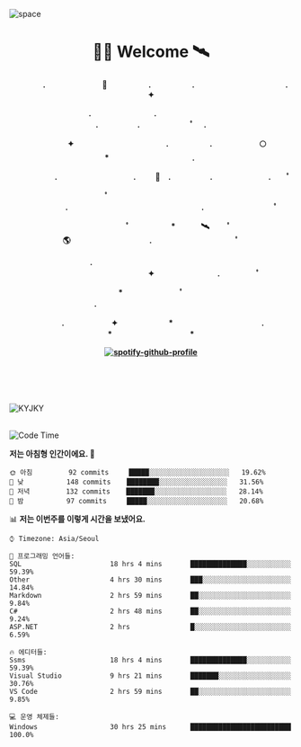 ![space](https://user-images.githubusercontent.com/93513959/153272999-db6423b1-a80f-4b72-bf4c-7be2c9d6d328.png)



<h1 align="center">👨‍🚀 Welcome  🛰︎</h1>
<h4 align='center'>
<p align="center">　　　　.　　　　　　  　🌠　　　   　. 　　　　　.　　　　　　　　　　　  . 　　　 　       ✦     </p>
<p align="center">.　　　　　　　　.　　  　　　　  　 　　　　　　　　　　　.　　　　　.　　　　   　 ﾟ             　.        </p>
<p align="center">　　　　✦　　　　　  　　　　    　. 　　　　　.　　　　　　🌕　*　　　　　　　　　　  . 　　　 　            </p>
<p align="center">　　  　         　　. 　　　　   　 　　　.     　   　🚀　.　　　　　.　　　   　　　 .             　 ﾟ   </p>
<p align="center">　　ﾟ　　　　　　　　  　　　　   　 　　　　.　　　　　　　　　　　　　　　　　.   　　　            　  　　　ﾟ</p>
<p align="center"> 　　　　　　　ﾟ　　　 　　*　　   🛰︎　 　ﾟ　　　　🌎　　　　　　　　　　.　　　　　　　   　　  ﾟ          　   </p>
<p align="center">.　　　　　　　　　　  　　　　   　 　　　　　　　　　　　　 ✦　　　　　　　　.　   　　             ﾟ　  　　   </p>
<p align="center">　　　*　　　　　　  　ﾟ　　   　 　　　　.　　　　　　　　　　　　　　　　   　　            　  　　            </p>
<p align="center">　　　.　　　　　　✦  　　　　　   *　 　　　　　　　　　　.　　　　　　　*　　　　　   　              　  　*　  </p>

[![spotify-github-profile](https://spotify-github-profile.vercel.app/api/view?uid=316vepr7x7ia45xvcuqyysvtmpfe&cover_image=true&theme=novatorem&bar_color=37bac3&bar_color_cover=false)](https://spotify-github-profile.vercel.app/api/view?uid=316vepr7x7ia45xvcuqyysvtmpfe&redirect=true)

</h4>

<br>
<br>
<br>

<p align="left"><img src="https://github-readme-stats.vercel.app/api/top-langs?username=KYJKY&show_icons=true&locale=en&layout=compact&theme=radical" alt="KYJKY" />
<!--<img src="https://github-readme-stats.vercel.app/api?username=KYJKY&show_icons=true&locale=en&theme=radical" alt="KYJKY" />--> <br><br></p>

<!--START_SECTION:waka-->
![Code Time](http://img.shields.io/badge/Code%20Time-939%20hrs%2021%20mins-blue)

**저는 아침형 인간이에요. 🐤** 

```text
🌞 아침         92 commits     █████░░░░░░░░░░░░░░░░░░░░   19.62% 
🌆 낮　         148 commits    ████████░░░░░░░░░░░░░░░░░   31.56% 
🌃 저녁         132 commits    ███████░░░░░░░░░░░░░░░░░░   28.14% 
🌙 밤　         97 commits     █████░░░░░░░░░░░░░░░░░░░░   20.68%

```


📊 **저는 이번주를 이렇게 시간을 보냈어요.** 

```text
⌚︎ Timezone: Asia/Seoul

💬 프로그래밍 언어들: 
SQL                      18 hrs 4 mins       ██████████████░░░░░░░░░░░   59.39% 
Other                    4 hrs 30 mins       ███░░░░░░░░░░░░░░░░░░░░░░   14.84% 
Markdown                 2 hrs 59 mins       ██░░░░░░░░░░░░░░░░░░░░░░░   9.84% 
C#                       2 hrs 48 mins       ██░░░░░░░░░░░░░░░░░░░░░░░   9.24% 
ASP.NET                  2 hrs               █░░░░░░░░░░░░░░░░░░░░░░░░   6.59%

🔥 에디터들: 
Ssms                     18 hrs 4 mins       ██████████████░░░░░░░░░░░   59.39% 
Visual Studio            9 hrs 21 mins       ███████░░░░░░░░░░░░░░░░░░   30.76% 
VS Code                  2 hrs 59 mins       ██░░░░░░░░░░░░░░░░░░░░░░░   9.85%

💻 운영 체제들: 
Windows                  30 hrs 25 mins      █████████████████████████   100.0%

```


<!--END_SECTION:waka-->
